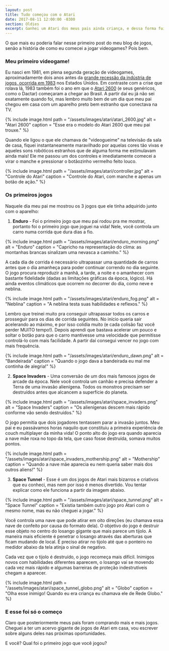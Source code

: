 ```yaml
---
layout: post
title: Tudo começou com o Atari
date: 2017-08-11 12:00:00 -0300
section: Oldies
excerpt: Ganhei um Atari dos meus pais ainda criança, e dessa forma fui apresentado aos videogames. Neste post relembrarei os primeiros jogos que joguei na vida.
---
```

O que mais eu poderia falar nesse primeiro post do meu blog de jogos, senão a história de como eu comecei a jogar videogames? Pois bem.

### Meu primeiro videogame!

Eu nasci em 1981, em plena segunda geração de videogames, aproximadamente dois anos antes da [grande recessão da indústria de jogos, ocorrida em 1983](https://pt.wikipedia.org/wiki/Crache_norte-americano_dos_jogos_eletr%C3%B4nicos_de_1983) nos Estados Unidos. Em contraste com a crise que rolava lá, 1983 também foi o ano em que o [Atari 2600](https://pt.wikipedia.org/wiki/Atari_2600) (e seus genéricos, como o Dactar) começaram a chegar ao Brasil. A partir daí eu já não sei exatamente quando foi, mas lembro muito bem de um dia que meu pai chegou em casa com um aparelho preto bem estranho que conectava na TV.

{%
  include image.html
  path = "/assets/images/atari/atari_2600.jpg"
  alt = "Atari 2600"
  caption = "Esse era o modelo do Atari 2600 que meu pai trouxe."
%}

Quando ele ligou o que ele chamava de "videogueime" na televisão da sala de casa, fiquei instantaneamente maravilhado por aquelas cores tão vivas e aqueles sons robóticos estranhos que de alguma forma me estimulavam ainda mais! Ele me passou um dos controles e imediatamente comecei a virar o manche e pressionar o botãozinho vermelho feito louco.

{%
  include image.html
  path = "/assets/images/atari/controller.jpg"
  alt = "Controle do Atari"
  caption = "Controle do Atari, com manche e apenas um botão de ação."
%}

### Os primeiros jogos

Naquele dia meu pai me mostrou os 3 jogos que ele tinha adquirido junto com o aparelho:

1) **Enduro** - Foi o primeiro jogo que meu pai rodou pra me mostrar, portanto foi o primeiro jogo que joguei na vida! Nele, você controla um carro numa corrida que dura dias a fio.

{%
  include image.html
  path = "/assets/images/atari/enduro_morning.png"
  alt = "Enduro"
  caption = "Capricho na representação do clima: as montanhas brancas sinalizam uma nevasca a caminho."
%}

A cada dia de corrida é necessário ultrapassar uma quantidade de carros antes que o dia amanheça para poder continuar correndo no dia seguinte. O jogo procura reproduzir a manhã, a tarde, a noite e o amanhecer com bastante fidelidade (dadas as limitações gráficas da época, lógico). Há ainda eventos climáticos que ocorrem no decorrer do dia, como neve e neblina.

{%
  include image.html
  path = "/assets/images/atari/enduro_fog.png"
  alt = "Neblina"
  caption = "A neblina testa suas habilidades e reflexos."
%}

Lembro que treinei muito pra conseguir ultrapassar todos os carros e prosseguir para os dias de corrida seguintes. No início queria sair acelerando ao máximo, e por isso colidia muito (e cada colisão faz você perder MUITO tempo!). Depois aprendi que bastava acelerar um pouco e soltar o botão para que o carro mantivesse uma velocidade que permitisse controlá-lo com mais facilidade. A partir daí consegui vencer no jogo com mais frequência.

{%
  include image.html
  path = "/assets/images/atari/enduro_dawn.png"
  alt = "Bandeirada"
  caption = "Quando o jogo dava a bandeirada eu mal me continha de alegria!"
%}

2) **Space Invaders** - Uma conversão de um dos mais famosos jogos de arcade da época. Nele você controla um canhão e precisa defender a Terra de uma invasão alienígena. Todos os monstros precisam ser destruídos antes que alcancem a superfície do planeta.

{%
  include image.html
  path = "/assets/images/atari/space_invaders.png"
  alt = "Space Invaders"
  caption = "Os alienígenas descem mais rápido conforme vão sendo destruídos."
%}

O jogo permitia que dois jogadores tentassem parar a invasão juntos. Meu pai e eu passávamos horas naquilo que constituiu a primeira experiência de couch multiplayer da minha vida! O ponto alto do jogo era quando aparecia a nave mãe roxa no topo da tela, que caso fosse destruída, somava muitos pontos.

{%
  include image.html
  path = "/assets/images/atari/space_invaders_mothership.png"
  alt = "Mothership"
  caption = "Quando a nave mãe aparecia eu nem queria saber mais dos outros aliens!"
%}

3) **Space Tunnel** - Esse é um dos jogos de Atari mais bizarros e criativos que eu conheci, mas nem por isso é menos divertido. Vou tentar explicar como ele funciona a partir da imagem abaixo.

{%
  include image.html
  path = "/assets/images/atari/space_tunnel.png"
  alt = "Space Tunnel"
  caption = "Existia também outro jogo pro Atari com o mesmo nome, mas eu não cheguei a jogar."
%}

Você controla uma nave que pode atirar em oito direções (eu chamava essa nave de confeito por causa do formato dela). O objetivo do jogo é destruir esse objeto no centro do losango gigante que mais parece um tijolo. A maneira mais eficiente é penetrar o losango através das aberturas que ficam mudando de local. É preciso atirar no tijolo até que o ponteiro no medidor abaixo da tela atinja o sinal de negativo.

Cada vez que o tijolo é destruído, o jogo recomeça mais difícil. Inimigos novos com habilidades diferentes aparecem, o losango vai se movendo cada vez mais rápido e algumas barreiras de proteção indestrutíveis chegam a aparecer.

{%
  include image.html
  path = "/assets/images/atari/space_tunnel_globo.png"
  alt = "Globo"
  caption = "Olha esse inimigo! Quando eu era criança eu chamava ele de Rede Globo."
%}

### E esse foi só o começo

Claro que posteriormente meus pais foram comprando mais e mais jogos. Cheguei a ter um acervo gigante de jogos de Atari em casa, vou escrever sobre alguns deles nas próximas oportunidades.

E você? Qual foi o primeiro jogo que você jogou?
